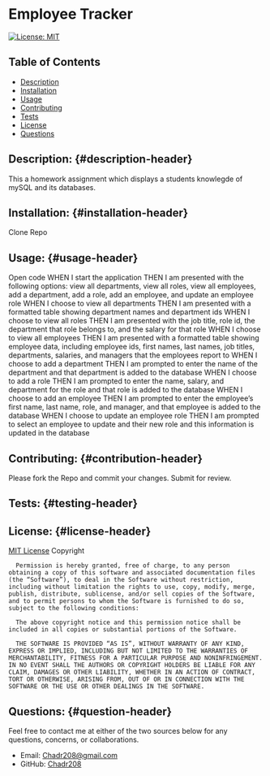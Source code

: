 # Employee Tracker
[![License: MIT](https://img.shields.io/badge/License-MIT-yellow.svg)](https://opensource.org/licenses/MIT)
## Table of Contents
* [Description](#description-header)
* [Installation](#installation-header)
* [Usage](#usage-header)
* [Contributing](#contribution-header)
* [Tests](#testing-header)
* [License](#license-header)
* [Questions](#question-header)
## Description: {#description-header}
This a homework assignment which displays a students knowlegde of mySQL and its databases. 
## Installation: {#installation-header}
Clone Repo
## Usage: {#usage-header}
Open code
WHEN I start the application
THEN I am presented with the following options: view all departments, view all roles, view all employees, add a department, add a role, add an employee, and update an employee role
WHEN I choose to view all departments
THEN I am presented with a formatted table showing department names and department ids
WHEN I choose to view all roles
THEN I am presented with the job title, role id, the department that role belongs to, and the salary for that role
WHEN I choose to view all employees
THEN I am presented with a formatted table showing employee data, including employee ids, first names, last names, job titles, departments, salaries, and managers that the employees report to
WHEN I choose to add a department
THEN I am prompted to enter the name of the department and that department is added to the database
WHEN I choose to add a role
THEN I am prompted to enter the name, salary, and department for the role and that role is added to the database
WHEN I choose to add an employee
THEN I am prompted to enter the employee’s first name, last name, role, and manager, and that employee is added to the database
WHEN I choose to update an employee role
THEN I am prompted to select an employee to update and their new role and this information is updated in the database 

## Contributing: {#contribution-header}
Please fork the Repo and commit your changes. Submit for review. 
## Tests: {#testing-header}

## License: {#license-header}
[MIT License](https://opensource.org/license/mit/)
Copyright <YEAR> <COPYRIGHT HOLDER>

      Permission is hereby granted, free of charge, to any person obtaining a copy of this software and associated documentation files (the “Software”), to deal in the Software without restriction, including without limitation the rights to use, copy, modify, merge, publish, distribute, sublicense, and/or sell copies of the Software, and to permit persons to whom the Software is furnished to do so, subject to the following conditions:
      
      The above copyright notice and this permission notice shall be included in all copies or substantial portions of the Software.
      
      THE SOFTWARE IS PROVIDED “AS IS”, WITHOUT WARRANTY OF ANY KIND, EXPRESS OR IMPLIED, INCLUDING BUT NOT LIMITED TO THE WARRANTIES OF MERCHANTABILITY, FITNESS FOR A PARTICULAR PURPOSE AND NONINFRINGEMENT. IN NO EVENT SHALL THE AUTHORS OR COPYRIGHT HOLDERS BE LIABLE FOR ANY CLAIM, DAMAGES OR OTHER LIABILITY, WHETHER IN AN ACTION OF CONTRACT, TORT OR OTHERWISE, ARISING FROM, OUT OF OR IN CONNECTION WITH THE SOFTWARE OR THE USE OR OTHER DEALINGS IN THE SOFTWARE.
      
      
## Questions: {#question-header}
Feel free to contact me at either of the two sources below for any questions, concerns, or collaborations. 
* Email: Chadr208@gmail.com
* GitHub: [Chadr208](https://github.com/Chadr208)
